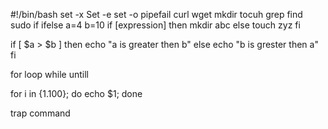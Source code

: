 #!/bin/bash
set -x
Set -e
set -o pipefail
 curl
wget
mkdir
tocuh
grep 
find 
sudo
if ifelse
a=4
b=10
if [expression]
then
 mkdir abc
 else
  touch zyz
fi


if [ $a > $b ]
then 
 echo "a is greater then b"
 else 
 echo "b is grester then a"
 fi

 for loop while untill 

 for i in {1.100}; do echo $1; done

 
trap command

 
